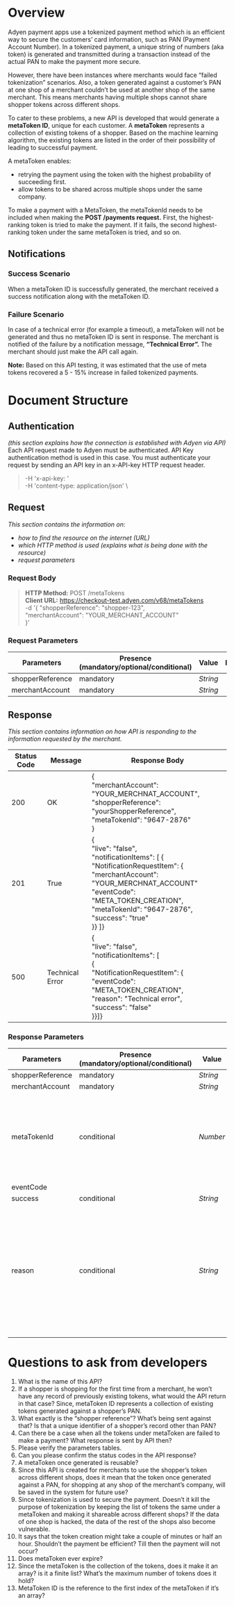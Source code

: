 # Overview  
Adyen payment apps use a tokenized payment method which is an efficient way to secure the customers’ card information, such as PAN (Payment Account Number). In a tokenized payment, a unique string of numbers (aka token) is generated and transmitted during a transaction instead of the actual PAN to make the payment more secure.  

However, there have been instances where merchants would face “failed tokenization” scenarios. Also, a token generated against a customer’s PAN at one shop of a merchant couldn’t be used at another shop of the same merchant. This means merchants having multiple shops cannot share shopper tokens across different shops.  

To cater to these problems, a new API is developed that would generate a **metaToken ID**, unique for each customer. A **metaToken** represents a collection of existing tokens of a shopper. Based on the machine learning algorithm, the existing tokens are listed in the order of their possibility of leading to successful payment.  

A metaToken enables:  
- retrying the payment using the token with the highest probability of succeeding first.
- allow tokens to be shared across multiple shops under the same company.  

To make a payment with a MetaToken, the metaTokenId needs to be included when making the **POST /payments request.** First, the highest-ranking token is tried to make the payment. If it fails, the second highest-ranking token under the same metaToken is tried, and so on.   
## Notifications 
### Success Scenario  
When a metaToken ID is successfully generated, the merchant received a success notification along with the metaToken ID. 
### Failure Scenario  
In case of a technical error (for example a timeout), a metaToken will not be generated and thus no metaToken ID is sent in response. The merchant is notified of the failure by a notification message, **“Technical Error”.** The merchant should just make the API call again.  

**Note:** Based on this API testing, it was estimated that the use of meta tokens recovered a 5 - 15% increase in failed tokenized payments. 
# Document Structure  
## Authentication
_(this section explains how the connection is established with Adyen via API)_  
Each API request made to Adyen must be authenticated. API Key authentication method is used in this case. You must authenticate your request by sending an API key in an x-API-key HTTP request header.  
> -H 'x-api-key: ' \
-H 'content-type: application/json' \  
## Request  
_This section contains the information on:_  
- _how to find the resource on the internet (URL)_
- _which HTTP method is used (explains what is being done with the resource)_
- _request parameters_  
### Request Body   
> **HTTP Method:** POST /metaTokens  
    **Client URL:** https://checkout-test.adyen.com/v68/metaTokens  
    -d '{
    "shopperReference": "shopper-123",  
    "merchantAccount": "YOUR_MERCHANT_ACCOUNT"  
    }'  
### Request Parameters  
| Parameters | Presence </br> (mandatory/optional/conditional) | Value | Description |
|------------|-------------------------------------------------|-------|-------------|
|shopperReference | mandatory | _String_ |   |
|merchantAccount | mandatory | _String_ |    |  
## Response  
_This section contains information on how API is responding to the information requested by the merchant._  

| Status Code | Message | Response Body |
|------------|----------|---------------|
|200         | OK       |  { </br> "merchantAccount": "YOUR_MERCHNAT_ACCOUNT", </br> "shopperReference": "yourShopperReference", </br> "metaTokenId": "9647-2876" </br> } |
|201        | True | { </br> "live": "false", </br> "notificationItems": [ { </br> "NotificationRequestItem": { </br> "merchantAccount": "YOUR_MERCHNAT_ACCOUNT" </br> "eventCode": "META_TOKEN_CREATION", </br> "metaTokenId": "9647-2876", </br> "success": "true" </br> }} ]} | 
|500 | Technical Error | { </br> "live": "false", </br> "notificationItems": [ </br> { </br> "NotificationRequestItem": { </br>  "eventCode": "META_TOKEN_CREATION", </br> "reason": "Technical error",</br> "success": "false" </br> }}]} |  
### Response Parameters  
| Parameters | Presence </br> (mandatory/optional/conditional) | Value | Description |
|------------|-------------------------------------------------|-------|-------------|
|shopperReference | mandatory | _String_ |   |
|merchantAccount | mandatory | _String_ |    |  
|metaTokenId | conditional | _Number_ | It is only sent when the success has a value “true” i.e., since the token only exists if it is generated. | 
| eventCode |   |    |   | 
| success | conditional | _String_ |   |
| reason | conditional | _String_ | Currently, it has one possible value but we will add more informative messages (including the action merchant should take) in later versions. |  
# Questions to ask from developers  
1.	What is the name of this API?  
2.	If a shopper is shopping for the first time from a merchant, he won’t have any record of previously existing tokens, what would the API return in that case? Since, metaToken ID represents a collection of existing tokens generated against a shopper’s PAN.   
3.	What exactly is the “shopper reference”? What’s being sent against that? Is that a unique identifier of a shopper’s record other than PAN?    
4.	Can there be a case when all the tokens under metaToken are failed to make a payment? What response is sent by API then?  
5.	Please verify the parameters tables.   
6.	Can you please confirm the status codes in the API response?  
7.	A metaToken once generated is reusable?  
8.	Since this API is created for merchants to use the shopper’s token across different shops, does it mean that the token once generated against a PAN, for shopping at any shop of the merchant’s company, will be saved in the system for future use?   
9.	Since tokenization is used to secure the payment. Doesn’t it kill the purpose of tokenization by keeping the list of tokens the same under a metaToken and making it shareable across different shops? If the data of one shop is hacked, the data of the rest of the shops also become vulnerable.   
10.	It says that the token creation might take a couple of minutes or half an hour. Shouldn’t the payment be efficient? Till then the payment will not occur?  
11.	Does metaToken ever expire?   
12.	Since the metaToken is the collection of the tokens, does it make it an array? is it a finite list? What’s the maximum number of tokens does it hold?  
13.	MetaToken ID is the reference to the first index of the metaToken if it’s an array?   
